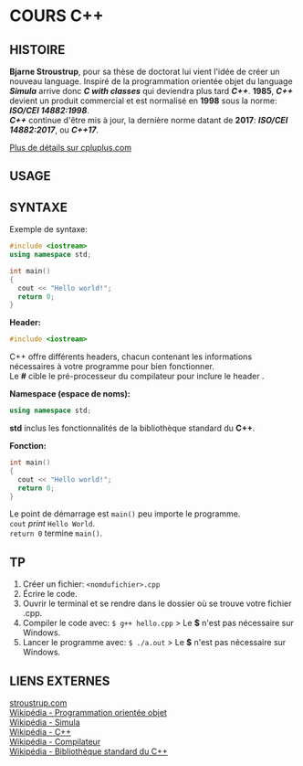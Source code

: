 # COURS C++
## HISTOIRE
**Bjarne Stroustrup**, pour sa thèse de doctorat lui vient l'idée de créer un
nouveau language. Inspiré de la programmation orientée objet du language **_Simula_**
arrive donc **_C with classes_** qui deviendra plus tard **_C++_**. **1985**,
**_C++_** devient un produit commercial et est normalisé en **1998** sous la norme:
**_ISO/CEI 14882:1998_**.
<br/>**_C++_** continue d'être mis à jour, la dernière norme datant de **2017**:
**_ISO/CEI 14882:2017_**, ou **_C++17_**.

[Plus de détails sur cpluplus.com](http://www.cplusplus.com/info/history/)<br/>

## USAGE
## SYNTAXE
Exemple de syntaxe:
```c++
#include <iostream>
using namespace std;

int main()
{
  cout << "Hello world!";
  return 0;
}
```

**Header:**
```c++
#include <iostream>
```
C++ offre différents headers, chacun contenant les informations nécessaires à votre programme pour bien fonctionner.
<br/>Le **#** cible le pré-processeur du compilateur pour inclure le header <iostream>.

**Namespace (espace de noms):**
```c++
using namespace std;
```
**std** inclus les fonctionnalités de la bibliothèque standard du **C++**.

**Fonction:**
```c++
int main()
{
  cout << "Hello world!";
  return 0;
}
```
Le point de démarrage est `main()` peu importe le programme.
<br/>`cout` *print* `Hello World`.
<br/>`return 0` termine `main()`.

## TP
1. Créer un fichier: `<nomdufichier>.cpp`
2. Écrire le code.
3. Ouvrir le terminal et se rendre dans le dossier où se trouve votre fichier .cpp.
3. Compiler le code avec: `$ g++ hello.cpp` > Le **$** n'est pas nécessaire sur Windows.
4. Lancer le programme avec: `$ ./a.out` > Le **$** n'est pas nécessaire sur Windows.





## LIENS EXTERNES
[stroustrup.com](http://www.stroustrup.com/)<br/>
[Wikipédia - Programmation orientée objet](https://fr.wikipedia.org/wiki/Programmation_orient%C3%A9e_objet)<br/>
[Wikipédia - Simula](https://fr.wikipedia.org/wiki/Simula)<br/>
[Wikipédia - C++](https://fr.wikipedia.org/wiki/C%2B%2B)<br/>
[Wikipédia - Compilateur](https://fr.wikipedia.org/wiki/Compilateur)<br/>
[Wikipédia - Bibliothèque standard du C++](https://fr.wikipedia.org/wiki/Biblioth%C3%A8que_standard_du_C%2B%2B)

